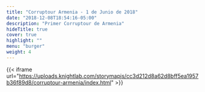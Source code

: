 ```yaml
---
title: "Corruptour Armenia - 1 de Junio de 2018"
date: "2018-12-08T18:54:16-05:00"
description: "Primer Corruptour de Armenia"
hideTitle: true
cover: true
highlight: ""
menu: "burger"
weight: 4
---
```


{{< iframe url="https://uploads.knightlab.com/storymapjs/cc3d212d8a62d8bff5ea1957b36f89d8/corruptour-armenia/index.html" >}}
